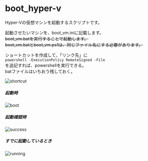 # boot_hyper-v
Hyper-Vの仮想マシンを起動するスクリプトです。

起動させたいマシンを、boot_vm.iniに記載します。  
~~boot_vm.batを実行することで起動します。~~  
~~boot_vm.batとboot_vm.ps1は、同じファイル名にする必要があります。~~

ショートカットを作成して、「リンク先」に  
`powershell -ExecutionPolicy RemoteSigned -File `  
を追記すれば、powershellを実行できる。  
batファイルはいちおう残しておく。

![shortcut](https://user-images.githubusercontent.com/47170845/102078019-93eb3000-3e4d-11eb-832c-284e549c4618.png)


##### 起動時
![boot](https://user-images.githubusercontent.com/47170845/66702889-7604d580-ed47-11e9-97c5-dbb76a962e3a.png)
##### 起動確認時
![success](https://user-images.githubusercontent.com/47170845/66702894-7d2be380-ed47-11e9-81ae-06cc1dfb1e5e.png)
##### すでに起動しているとき
![running](https://user-images.githubusercontent.com/47170845/66702896-7ef5a700-ed47-11e9-88e4-ffcc4c484dd2.png)
